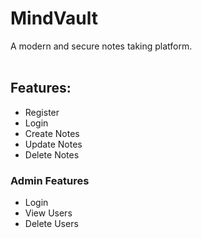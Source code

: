 # MindVault
A modern and secure notes taking platform.
<br><br>
## Features: 
- Register
- Login
- Create Notes
- Update Notes
- Delete Notes
### Admin Features
- Login
- View Users
- Delete Users
